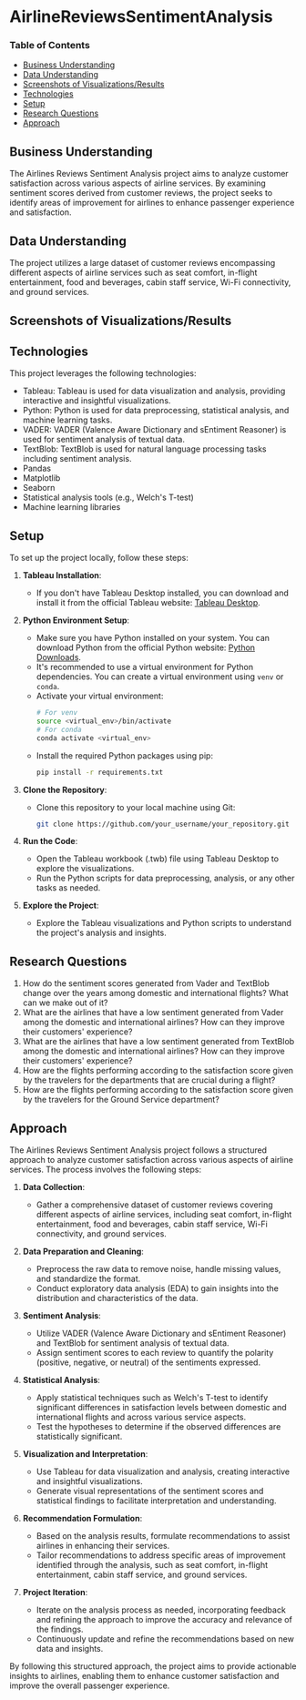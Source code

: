 # AirlineReviewsSentimentAnalysis

### Table of Contents
- [Business Understanding](#business-understanding)
- [Data Understanding](#data-understanding)
- [Screenshots of Visualizations/Results](#screenshots-of-visualizationsresults)
- [Technologies](#technologies)
- [Setup](#setup)
- [Research Questions](#research-questions)
- [Approach](#approach)

## Business Understanding
The Airlines Reviews Sentiment Analysis project aims to analyze customer satisfaction across various aspects of airline services. By examining sentiment scores derived from customer reviews, the project seeks to identify areas of improvement for airlines to enhance passenger experience and satisfaction.

## Data Understanding
The project utilizes a large dataset of customer reviews encompassing different aspects of airline services such as seat comfort, in-flight entertainment, food and beverages, cabin staff service, Wi-Fi connectivity, and ground services.

## Screenshots of Visualizations/Results


## Technologies
This project leverages the following technologies:
- Tableau: Tableau is used for data visualization and analysis, providing interactive and insightful visualizations.
- Python: Python is used for data preprocessing, statistical analysis, and machine learning tasks.
- VADER: VADER (Valence Aware Dictionary and sEntiment Reasoner) is used for sentiment analysis of textual data.
- TextBlob: TextBlob is used for natural language processing tasks including sentiment analysis.
- Pandas
- Matplotlib
- Seaborn
- Statistical analysis tools (e.g., Welch's T-test)
- Machine learning libraries

## Setup
To set up the project locally, follow these steps:

1. **Tableau Installation**: 
   - If you don't have Tableau Desktop installed, you can download and install it from the official Tableau website: [Tableau Desktop](https://www.tableau.com/products/desktop/download).

2. **Python Environment Setup**:
   - Make sure you have Python installed on your system. You can download Python from the official Python website: [Python Downloads](https://www.python.org/downloads/).
   - It's recommended to use a virtual environment for Python dependencies. You can create a virtual environment using `venv` or `conda`.
   - Activate your virtual environment:
     ```bash
     # For venv
     source <virtual_env>/bin/activate
     # For conda
     conda activate <virtual_env>
     ```
   - Install the required Python packages using pip:
     ```bash
     pip install -r requirements.txt
     ```

3. **Clone the Repository**:
   - Clone this repository to your local machine using Git:
     ```bash
     git clone https://github.com/your_username/your_repository.git
     ```

4. **Run the Code**:
   - Open the Tableau workbook (.twb) file using Tableau Desktop to explore the visualizations.
   - Run the Python scripts for data preprocessing, analysis, or any other tasks as needed.

5. **Explore the Project**:
   - Explore the Tableau visualizations and Python scripts to understand the project's analysis and insights.

## Research Questions
1. How do the sentiment scores generated from Vader and TextBlob change over the years among domestic and international flights? What can we make out of it?
2. What are the airlines that have a low sentiment generated from Vader among the domestic and international airlines? How can they improve their customers' experience?
3. What are the airlines that have a low sentiment generated from TextBlob among the domestic and international airlines? How can they improve their customers' experience?
4. How are the flights performing according to the satisfaction score given by the travelers for the departments that are crucial during a flight?
5. How are the flights performing according to the satisfaction score given by the travelers for the Ground Service department?

## Approach

The Airlines Reviews Sentiment Analysis project follows a structured approach to analyze customer satisfaction across various aspects of airline services. The process involves the following steps:

1. **Data Collection**: 
   - Gather a comprehensive dataset of customer reviews covering different aspects of airline services, including seat comfort, in-flight entertainment, food and beverages, cabin staff service, Wi-Fi connectivity, and ground services.

2. **Data Preparation and Cleaning**: 
   - Preprocess the raw data to remove noise, handle missing values, and standardize the format. 
   - Conduct exploratory data analysis (EDA) to gain insights into the distribution and characteristics of the data.

3. **Sentiment Analysis**:
   - Utilize VADER (Valence Aware Dictionary and sEntiment Reasoner) and TextBlob for sentiment analysis of textual data.
   - Assign sentiment scores to each review to quantify the polarity (positive, negative, or neutral) of the sentiments expressed.

4. **Statistical Analysis**:
   - Apply statistical techniques such as Welch's T-test to identify significant differences in satisfaction levels between domestic and international flights and across various service aspects.
   - Test the hypotheses to determine if the observed differences are statistically significant.

5. **Visualization and Interpretation**:
   - Use Tableau for data visualization and analysis, creating interactive and insightful visualizations.
   - Generate visual representations of the sentiment scores and statistical findings to facilitate interpretation and understanding.

6. **Recommendation Formulation**:
   - Based on the analysis results, formulate recommendations to assist airlines in enhancing their services.
   - Tailor recommendations to address specific areas of improvement identified through the analysis, such as seat comfort, in-flight entertainment, cabin staff service, and ground services.

7. **Project Iteration**:
   - Iterate on the analysis process as needed, incorporating feedback and refining the approach to improve the accuracy and relevance of the findings.
   - Continuously update and refine the recommendations based on new data and insights.

By following this structured approach, the project aims to provide actionable insights to airlines, enabling them to enhance customer satisfaction and improve the overall passenger experience.

